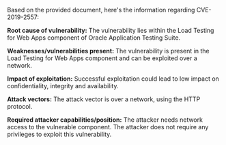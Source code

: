 Based on the provided document, here's the information regarding CVE-2019-2557:

**Root cause of vulnerability:** The vulnerability lies within the Load Testing for Web Apps component of Oracle Application Testing Suite.

**Weaknesses/vulnerabilities present:** The vulnerability is present in the Load Testing for Web Apps component and can be exploited over a network.

**Impact of exploitation:** Successful exploitation could lead to low impact on confidentiality, integrity and availability.

**Attack vectors:** The attack vector is over a network, using the HTTP protocol.

**Required attacker capabilities/position:** The attacker needs network access to the vulnerable component. The attacker does not require any privileges to exploit this vulnerability.